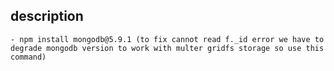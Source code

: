 ## description
    - npm install mongodb@5.9.1 (to fix cannot read f._id error we have to degrade mongodb version to work with multer gridfs storage so use this command)